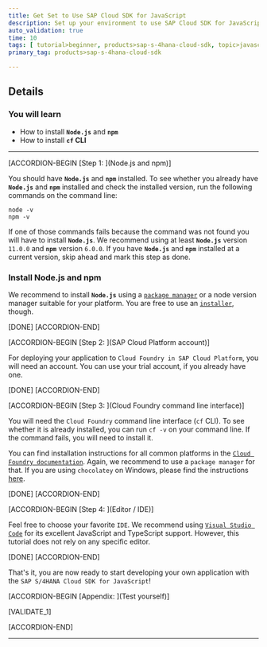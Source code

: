 ```yaml
---
title: Get Set to Use SAP Cloud SDK for JavaScript
description: Set up your environment to use SAP Cloud SDK for JavaScript.
auto_validation: true
time: 10
tags: [ tutorial>beginner, products>sap-s-4hana-cloud-sdk, topic>javascript]
primary_tag: products>sap-s-4hana-cloud-sdk

---
```


## Details
### You will learn
 - How to install **`Node.js`** and **`npm`**
 - How to install **`cf` CLI**

---

[ACCORDION-BEGIN [Step 1: ](Node.js and npm)]

You should have **`Node.js`** and **`npm`** installed. To see whether you already have **`Node.js`** and **`npm`** installed and check the installed version, run the following commands on the command line:

```Shell
node -v
npm -v
```

If one of those commands fails because the command was not found you will have to install **`Node.js`**. We recommend using at least **`Node.js`** version `11.0.0` and **`npm`** version `6.0.0`. If you have **`Node.js`** and **`npm`** installed at a current version, skip ahead and mark this step as done.

### Install Node.js and npm

We recommend to install **`Node.js`** using a [`package manager`](https://nodejs.org/en/download/package-manager) or a node version manager suitable for your platform. You are free to use an [`installer`](https://nodejs.org/en/download), though.

<!-- TODO: Maybe mention here that for Windows the installer is the easiest way to setup Node. -->

[DONE]
[ACCORDION-END]

[ACCORDION-BEGIN [Step 2: ](SAP Cloud Platform account)]

For deploying your application to `Cloud Foundry in SAP Cloud Platform`, you will need an account. You can use your trial account, if you already have one.

[DONE]
[ACCORDION-END]

[ACCORDION-BEGIN [Step 3: ](Cloud Foundry command line interface)]

You will need the `Cloud Foundry` command line interface (`cf` CLI). To see whether it is already installed, you can run `cf -v` on your command line. If the command fails, you will need to install it.

You can find installation instructions for all common platforms in the [`Cloud Foundry documentation`](https://docs.cloudfoundry.org/cf-cli/install-go-cli.html). Again, we recommend to use a `package manager` for that. If you are using `chocolatey` on Windows, please find the instructions [here](https://chocolatey.org/packages/cloudfoundry-cli).

[DONE]
[ACCORDION-END]

[ACCORDION-BEGIN [Step 4: ](Editor / IDE)]

Feel free to choose your favorite `IDE`. We recommend using [`Visual Studio Code`](https://code.visualstudio.com) for its excellent JavaScript and TypeScript support. However, this tutorial does not rely on any specific editor.

[DONE]
[ACCORDION-END]

That's it, you are now ready to start developing your own application with the `SAP S/4HANA Cloud SDK for JavaScript`!

[ACCORDION-BEGIN [Appendix: ](Test yourself)]

[VALIDATE_1]

[ACCORDION-END]

---

